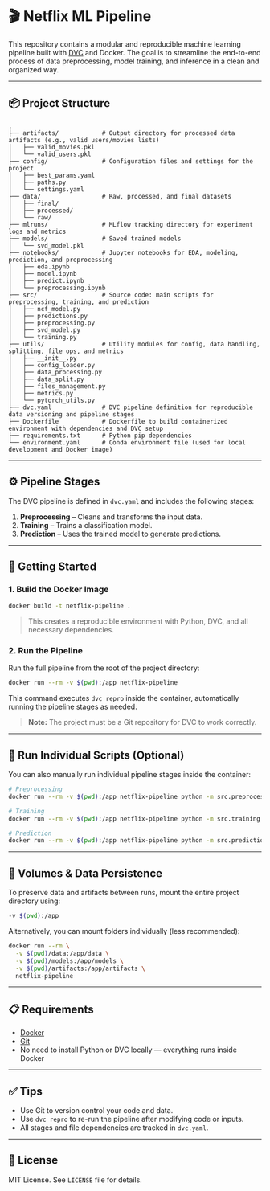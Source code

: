 # 🎬 Netflix ML Pipeline

This repository contains a modular and reproducible machine learning pipeline built with [DVC](https://dvc.org/) and Docker. The goal is to streamline the end-to-end process of data preprocessing, model training, and inference in a clean and organized way.

---

## 📦 Project Structure

```
.
├── artifacts/            # Output directory for processed data artifacts (e.g., valid users/movies lists)
│   ├── valid_movies.pkl  
│   └── valid_users.pkl   
├── config/               # Configuration files and settings for the project
│   ├── best_params.yaml  
│   ├── paths.py          
│   └── settings.yaml     
├── data/                 # Raw, processed, and final datasets
│   ├── final/            
│   ├── processed/        
│   └── raw/              
├── mlruns/               # MLflow tracking directory for experiment logs and metrics
├── models/               # Saved trained models
│   └── svd_model.pkl     
├── notebooks/            # Jupyter notebooks for EDA, modeling, prediction, and preprocessing
│   ├── eda.ipynb
│   ├── model.ipynb
│   ├── predict.ipynb
│   └── preprocessing.ipynb
├── src/                  # Source code: main scripts for preprocessing, training, and prediction
│   ├── ncf_model.py              
│   ├── predictions.py
│   ├── preprocessing.py
│   ├── svd_model.py
│   └── training.py
├── utils/                # Utility modules for config, data handling, splitting, file ops, and metrics
│   ├── __init__.py
│   ├── config_loader.py
│   ├── data_processing.py
│   ├── data_split.py
│   ├── files_management.py
│   ├── metrics.py
│   └── pytorch_utils.py
├── dvc.yaml              # DVC pipeline definition for reproducible data versioning and pipeline stages
├── Dockerfile            # Dockerfile to build containerized environment with dependencies and DVC setup
├── requirements.txt      # Python pip dependencies
└── environment.yaml      # Conda environment file (used for local development and Docker image)

```



---

## ⚙️ Pipeline Stages

The DVC pipeline is defined in `dvc.yaml` and includes the following stages:

1. **Preprocessing** – Cleans and transforms the input data.
2. **Training** – Trains a classification model.
3. **Prediction** – Uses the trained model to generate predictions.

---

## 🚀 Getting Started

### 1. Build the Docker Image

```bash
docker build -t netflix-pipeline .
```

> This creates a reproducible environment with Python, DVC, and all necessary dependencies.

### 2. Run the Pipeline

Run the full pipeline from the root of the project directory:

```bash
docker run --rm -v $(pwd):/app netflix-pipeline
```

This command executes `dvc repro` inside the container, automatically running the pipeline stages as needed.

> **Note:** The project must be a Git repository for DVC to work correctly.

---

## 🧪 Run Individual Scripts (Optional)

You can also manually run individual pipeline stages inside the container:

```bash
# Preprocessing
docker run --rm -v $(pwd):/app netflix-pipeline python -m src.preprocessing

# Training
docker run --rm -v $(pwd):/app netflix-pipeline python -m src.training

# Prediction
docker run --rm -v $(pwd):/app netflix-pipeline python -m src.predictions
```

---

## 📁 Volumes & Data Persistence

To preserve data and artifacts between runs, mount the entire project directory using:

```bash
-v $(pwd):/app
```

Alternatively, you can mount folders individually (less recommended):

```bash
docker run --rm \
  -v $(pwd)/data:/app/data \
  -v $(pwd)/models:/app/models \
  -v $(pwd)/artifacts:/app/artifacts \
  netflix-pipeline
```

---

## 📋 Requirements

- [Docker](https://www.docker.com/)
- [Git](https://git-scm.com/)
- No need to install Python or DVC locally — everything runs inside Docker

---

## ✅ Tips

- Use Git to version control your code and data.
- Use `dvc repro` to re-run the pipeline after modifying code or inputs.
- All stages and file dependencies are tracked in `dvc.yaml`.

---

## 📄 License

MIT License. See `LICENSE` file for details.
